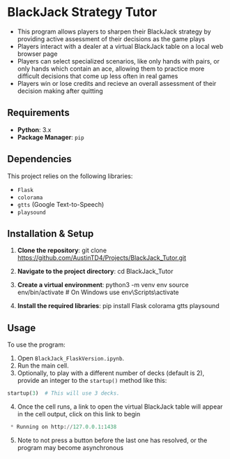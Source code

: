 # BlackJack Strategy Tutor
- This program allows players to sharpen their BlackJack strategy by providing active assessment of their decisions as the game plays
- Players interact with a dealer at a virtual BlackJack table on a local web browser page
- Players can select specialized scenarios, like only hands with pairs, or only hands which contain an ace, allowing them to practice more difficult decisions that come up less often in real games
- Players win or lose credits and recieve an overall assessment of their decision making after quitting

## Requirements

- **Python**: 3.x
- **Package Manager**: `pip`

## Dependencies

This project relies on the following libraries:

- `Flask`
- `colorama`
- `gtts` (Google Text-to-Speech)
- `playsound`

## Installation & Setup

1. **Clone the repository**:
git clone https://github.com/AustinTD4/Projects/BlackJack_Tutor.git

2. **Navigate to the project directory**:
cd BlackJack_Tutor

3. **Create a virtual environment**:
python3 -m venv env
source env/bin/activate # On Windows use env\Scripts\activate

4. **Install the required libraries**:
pip install Flask colorama gtts playsound

## Usage

To use the program:

1. Open `BlackJack_FlaskVersion.ipynb`.
2. Run the main cell.
3. Optionally, to play with a different number of decks (default is 2), provide an integer to the `startup()` method like this:
```python
startup(3)  # This will use 3 decks.
```
4. Once the cell runs, a link to open the virtual BlackJack table will appear in the cell output, click on this link to begin
```python
 * Running on http://127.0.0.1:1438
```
5. Note to not press a button before the last one has resolved, or the program may become asynchronous
